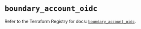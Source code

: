 # `boundary_account_oidc`

Refer to the Terraform Registry for docs: [`boundary_account_oidc`](https://registry.terraform.io/providers/hashicorp/boundary/1.1.13/docs/resources/account_oidc).
